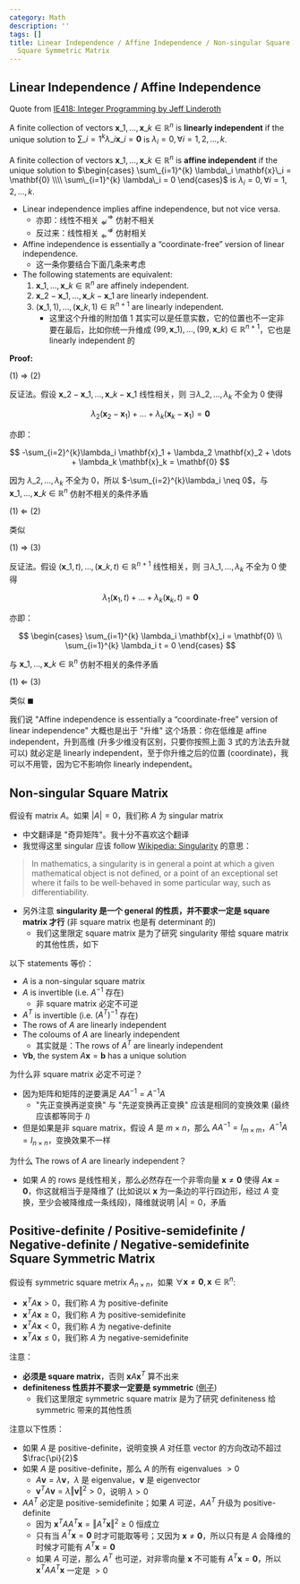 ```yaml
---
category: Math
description: ''
tags: []
title: Linear Independence / Affine Independence / Non-singular Square Matrix / Definite
  Square Symmetric Matrix
---
```


## Linear Independence / Affine Independence

Quote from [IE418: Integer Programming by Jeff Linderoth](http://homepages.cae.wisc.edu/~linderot/classes/ie418/lecture11.pdf)

A finite collection of vectors $\mathbf{x}\_1, \dots, \mathbf{x}\_k \in \mathbb{R}^n$ is **linearly independent** if the unique solution to $\sum\_{i=1}^{k} \lambda\_i \mathbf{x}\_i = \mathbf{0}$ is $\lambda_i = 0, \forall i = 1, 2, \dots, k$. 

A finite collection of vectors $\mathbf{x}\_1, \dots, \mathbf{x}\_k \in \mathbb{R}^n$ is **affine independent** if the unique solution to $\begin{cases} \sum\_{i=1}^{k} \lambda\_i \mathbf{x}\_i = \mathbf{0} \\\\ \sum\_{i=1}^{k} \lambda\_i = 0 \end{cases}$ is $\lambda_i = 0, \forall i = 1, 2, \dots, k$.

- Linear independence implies affine independence, but not vice versa.
    - 亦即：线性不相关 $^{\Rightarrow}_{\nLeftarrow}$ 仿射不相关
    - 反过来：线性相关 $^{\nRightarrow}_{\Leftarrow}$ 仿射相关
- Affine independence is essentially a “coordinate-free” version of linear independence.
    - 这一条你要结合下面几条来考虑
- The following statements are equivalent:
    1. $\mathbf{x}\_1, \dots, \mathbf{x}\_k \in \mathbb{R}^n$ are affinely independent.
    1. $\mathbf{x}\_2 - \mathbf{x}\_1, \dots, \mathbf{x}\_k - \mathbf{x}\_1$ are linearly independent.
    1. $(\mathbf{x}\_1, 1), \dots, (\mathbf{x}\_k, 1) \in \mathbb{R}^{n+1}$ are linearly independent.
        - 这里这个升维的附加值 1 其实可以是任意实数，它的位置也不一定非要在最后，比如你统一升维成 $(99, \mathbf{x}\_1), \dots, (99, \mathbf{x}\_k) \in \mathbb{R}^{n+1}$，它也是 linearly independent 的

**Proof:**

(1) $\Rightarrow$ (2)

反证法。假设 $\mathbf{x}\_2 - \mathbf{x}\_1, \dots, \mathbf{x}\_k - \mathbf{x}\_1$ 线性相关，则 $\exists \lambda\_2, \dots, \lambda_k$ 不全为 0 使得

$$
\lambda_2 (\mathbf{x}_2 - \mathbf{x}_1) + \dots + \lambda_k (\mathbf{x}_k - \mathbf{x}_1) = \mathbf{0}
$$

亦即：

$$
-\sum_{i=2}^{k}\lambda_i \mathbf{x}_1 + \lambda_2 \mathbf{x}_2 + \dots + \lambda_k \mathbf{x}_k = \mathbf{0}
$$

因为 $\lambda\_2, \dots, \lambda_k$ 不全为 0，所以 $-\sum_{i=2}^{k}\lambda_i \neq 0$，与 $\mathbf{x}\_1, \dots, \mathbf{x}\_k \in \mathbb{R}^n$ 仿射不相关的条件矛盾

(1) $\Leftarrow$ (2)

类似

(1) $\Rightarrow$ (3)

反证法。假设 $(\mathbf{x}\_1, t), \dots, (\mathbf{x}\_k, t) \in \mathbb{R}^{n+1}$ 线性相关，则 $\exists \lambda\_1, \dots, \lambda_k$ 不全为 0 使得

$$
\lambda_1 (\mathbf{x}_1, t) + \dots + \lambda_k (\mathbf{x}_k, t) = \mathbf{0}
$$

亦即：

$$
\begin{cases} 
\sum_{i=1}^{k} \lambda_i \mathbf{x}_i = \mathbf{0} \\ \sum_{i=1}^{k} \lambda_i t = 0 
\end{cases}
$$

与 $\mathbf{x}\_1, \dots, \mathbf{x}\_k \in \mathbb{R}^n$ 仿射不相关的条件矛盾

(1) $\Leftarrow$ (3)

类似 $\blacksquare$

我们说 "Affine independence is essentially a “coordinate-free” version of linear independence" 大概也是出于 "升维" 这个场景：你在低维是 affine independent，升到高维 (升多少维没有区别，只要你按照上面 3 式的方法去升就可以) 就必定是 linearly independent，至于你升维之后的位置 (coordinate)，我可以不用管，因为它不影响你 linearly independent。

## Non-singular Square Matrix

假设有 matrix $A$。如果 $\vert A \vert = 0$，我们称 $A$ 为 singular matrix

- 中文翻译是 "奇异矩阵"。我十分不喜欢这个翻译
- 我觉得这里 singular 应该 follow [Wikipedia: Singularity](https://en.wikipedia.org/wiki/Singularity_(mathematics)) 的意思：

> In mathematics, a singularity is in general a point at which a given mathematical object is not defined, or a point of an exceptional set where it fails to be well-behaved in some particular way, such as differentiability.

- 另外注意 **singularity 是一个 general 的性质，并不要求一定是 square matrix 才行** (非 square matrix 也是有 determinant 的)
    - 我们这里限定 square matrix 是为了研究 singularity 带给 square matrix 的其他性质，如下

以下 statements 等价：

- $A$ is a non-singular square matrix
- $A$ is invertible (i.e. $A^{-1}$ 存在)
    - 非 square matrix 必定不可逆
- $A^T$ is invertible (i.e. $(A^{T})^{-1}$ 存在)
- The rows of $A$ are linearly independent
- The coloums of $A$ are linearly independent
    - 其实就是：The rows of $A^T$ are linearly independent
- $\forall \mathbf{b}$, the system $A\mathbf{x} = \mathbf{b}$ has a unique solution

为什么非 square matrix 必定不可逆？

- 因为矩阵和矩阵的逆要满足 $AA^{-1} = A^{-1}A$
    - "先正变换再逆变换" 与 "先逆变换再正变换" 应该是相同的变换效果 (最终应该都等同于 $I$)
- 但是如果是非 square matrix，假设 $A$ 是 $m \times n$，那么 $AA^{-1} = I_{m \times m}$，$A^{-1}A = I_{n \times n}$，变换效果不一样

为什么 The rows of $A$ are linearly independent？

- 如果 $A$ 的 rows 是线性相关，那么必然存在一个非零向量 $\mathbf{x} \neq \mathbf{0}$ 使得 $A \mathbf{x} = \mathbf{0}$，你这就相当于是降维了 (比如说以 $\mathbf{x}$ 为一条边的平行四边形，经过 $A$ 变换，至少会被降维成一条线段)，降维就说明 $\vert A \vert = 0$，矛盾

## Positive-definite / Positive-semidefinite / Negative-definite / Negative-semidefinite Square Symmetric Matrix

假设有 symmetric square metrix $A_{n \times n}$，如果 $\forall \mathbf{x} \neq \mathbf{0}, \mathbf{x} \in \mathbb{R}^n$:

- $\mathbf{x}^T A \mathbf{x} > 0$，我们称 $A$ 为 positive-definite
- $\mathbf{x}^T A \mathbf{x} \geq 0$，我们称 $A$ 为 positive-semidefinite
- $\mathbf{x}^T A \mathbf{x} < 0$，我们称 $A$ 为 negative-definite
- $\mathbf{x}^T A \mathbf{x} \leq 0$，我们称 $A$ 为 negative-semidefinite

注意：

- **必须是 square matrix**，否则 $\mathbf{x}A\mathbf{x}^T$ 算不出来
- **definiteness 性质并不要求一定要是 symmetric** ([例子](https://math.stackexchange.com/a/1954174))
    - 我们这里限定 symmetric square matrix 是为了研究 definiteness 给 symmetric 带来的其他性质

注意以下性质：

- 如果 $A$ 是 positive-definite，说明变换 $A$ 对任意 vector 的方向改动不超过 $\frac{\pi}{2}$
- 如果 $A$ 是 positive-definite，那么 $A$ 的所有 eigenvalues $> 0$
    - $A \mathbf{v} = \lambda \mathbf{v}$，$\lambda$ 是 eigenvalue，$\mathbf{v}$ 是 eigenvector
    - $\mathbf{v}^T A \mathbf{v} = \lambda \Vert \mathbf{v} \Vert^2 > 0$，说明 $\lambda > 0$
- $AA^T$ 必定是 positive-semidefinite；如果 $A$ 可逆，$AA^T$ 升级为 positive-definite
    - 因为 $\mathbf{x}^T AA^T \mathbf{x} = \Vert A^T \mathbf{x} \Vert^2 \geq 0$ 恒成立
    - 只有当 $A^T \mathbf{x} = \mathbf{0}$ 时才可能取等号；又因为 $\mathbf{x} \neq \mathbf{0}$，所以只有是 $A$ 会降维的时候才可能有 $A^T \mathbf{x} = \mathbf{0}$
    - 如果 $A$ 可逆，那么 $A^T$ 也可逆，对非零向量 $\mathbf{x}$ 不可能有 $A^T \mathbf{x} = \mathbf{0}$，所以 $\mathbf{x}^T AA^T \mathbf{x}$ 一定是 $>0$